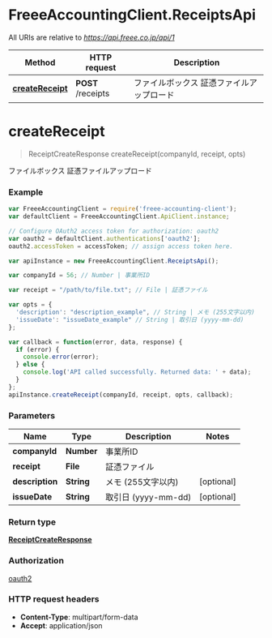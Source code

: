 # FreeeAccountingClient.ReceiptsApi

All URIs are relative to *https://api.freee.co.jp/api/1*

Method | HTTP request | Description
------------- | ------------- | -------------
[**createReceipt**](ReceiptsApi.md#createReceipt) | **POST** /receipts | ファイルボックス 証憑ファイルアップロード


<a name="createReceipt"></a>
# **createReceipt**
> ReceiptCreateResponse createReceipt(companyId, receipt, opts)

ファイルボックス 証憑ファイルアップロード



### Example
```javascript
var FreeeAccountingClient = require('freee-accounting-client');
var defaultClient = FreeeAccountingClient.ApiClient.instance;

// Configure OAuth2 access token for authorization: oauth2
var oauth2 = defaultClient.authentications['oauth2'];
oauth2.accessToken = accessToken; // assign access token here.

var apiInstance = new FreeeAccountingClient.ReceiptsApi();

var companyId = 56; // Number | 事業所ID

var receipt = "/path/to/file.txt"; // File | 証憑ファイル

var opts = { 
  'description': "description_example", // String | メモ (255文字以内)
  'issueDate': "issueDate_example" // String | 取引日 (yyyy-mm-dd)
};

var callback = function(error, data, response) {
  if (error) {
    console.error(error);
  } else {
    console.log('API called successfully. Returned data: ' + data);
  }
};
apiInstance.createReceipt(companyId, receipt, opts, callback);
```

### Parameters

Name | Type | Description  | Notes
------------- | ------------- | ------------- | -------------
 **companyId** | **Number**| 事業所ID | 
 **receipt** | **File**| 証憑ファイル | 
 **description** | **String**| メモ (255文字以内) | [optional] 
 **issueDate** | **String**| 取引日 (yyyy-mm-dd) | [optional] 

### Return type

[**ReceiptCreateResponse**](ReceiptCreateResponse.md)

### Authorization

[oauth2](../README.md#oauth2)

### HTTP request headers

 - **Content-Type**: multipart/form-data
 - **Accept**: application/json

